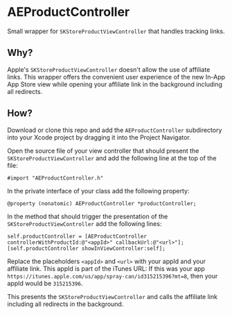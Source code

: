 AEProductController
===================

Small wrapper for `SKStoreProductViewController` that handles tracking links.

## Why?

Apple's `SKStoreProductViewController` doesn't allow the use of affiliate links. This wrapper offers the convenient user experience of the new In-App App Store view while opening your affiliate link in the background including all redirects.

## How?

Download or clone this repo and add the `AEProductController` subdirectory into your Xcode project by dragging it into the Project Navigator.

Open the source file of your view controller that should present the `SKStoreProductViewController` and add the following line at the top of the file:

    #import "AEProductController.h"

In the private interface of your class add the following property:

    @property (nonatomic) AEProductController *productController;

In the method that should trigger the presentation of the `SKStoreProductViewController` add the following lines:

    self.productController = [AEProductController controllerWithProductId:@"<appId>" callbackUrl:@"<url>"];
    [self.productController showInViewController:self];

Replace the placeholders `<appId>` and `<url>` with your appId and your affiliate link. This appId is part of the iTunes URL: If this was your app `https://itunes.apple.com/us/app/spray-can/id315215396?mt=8`, then your appId would be `315215396`.

This presents the `SKStoreProductViewController` and calls the affiliate link including all redirects in the background.
